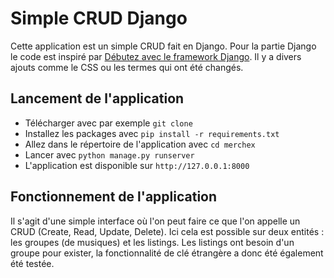 # Simple CRUD Django

Cette application est un simple CRUD fait en Django. Pour la partie Django le code est inspiré par [Débutez avec le framework Django](https://openclassrooms.com/fr/courses/7172076-debutez-avec-le-framework-django). Il y a divers ajouts comme le CSS ou les termes qui ont été changés.

## Lancement de l'application

- Télécharger avec par exemple `git clone`
- Installez les packages avec `pip install -r requirements.txt`
- Allez dans le répertoire de l'application avec `cd merchex`
- Lancer avec `python manage.py runserver`
- L'application est disponible sur `http://127.0.0.1:8000`
 

## Fonctionnement de l'application

Il s'agit d'une simple interface où l'on peut faire ce que l'on appelle un CRUD (Create, Read, Update, Delete). Ici cela est possible sur deux entités : les groupes (de musiques) et les listings. Les listings ont besoin d'un groupe pour exister, la fonctionnalité de clé étrangère a donc été également été testée.
